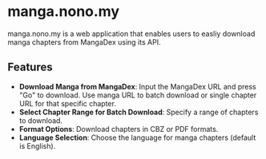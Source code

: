 # manga.nono.my

manga.nono.my is a web application that enables users to easliy download manga chapters from MangaDex using its API.

## Features

- **Download Manga from MangaDex**: Input the MangaDex URL and press "Go" to download. Use manga URL to batch download or single chapter URL for that specific chapter.
- **Select Chapter Range for Batch Download**: Specify a range of chapters to download.
- **Format Options**: Download chapters in CBZ or PDF formats.
- **Language Selection**: Choose the language for manga chapters (default is English).
